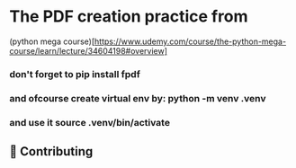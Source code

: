 # The PDF creation practice from 
(python mega course)[https://www.udemy.com/course/the-python-mega-course/learn/lecture/34604198#overview]

### don't forget to pip install fpdf
### and ofcourse create virtual env by: python -m venv .venv
### and use it source .venv/bin/activate

## 🤝 Contributing
